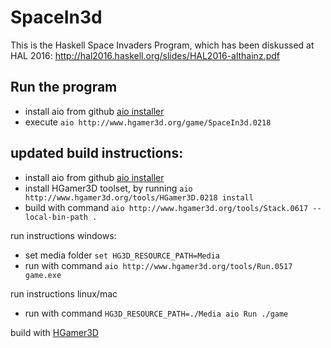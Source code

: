 # SpaceIn3d

This is the Haskell Space Invaders Program, which has been diskussed at HAL 2016:
http://hal2016.haskell.org/slides/HAL2016-althainz.pdf

## Run the program

- install aio from github [aio installer](http://github.com/urs-of-the-backwoods/aio-installer)
- execute `aio http://www.hgamer3d.org/game/SpaceIn3d.0218`

## updated build instructions:

- install aio from github [aio installer](http://github.com/urs-of-the-backwoods/aio-installer)
- install HGamer3D toolset, by running `aio http://www.hgamer3d.org/tools/HGamer3D.0218 install` 
- build with command `aio http://www.hgamer3d.org/tools/Stack.0617 --local-bin-path .`

run instructions windows:

- set media folder `set HG3D_RESOURCE_PATH=Media`
- run with command `aio http://www.hgamer3d.org/tools/Run.0517 game.exe`

run instructions linux/mac
- run with command `HG3D_RESOURCE_PATH=./Media aio Run ./game`

build with [HGamer3D](http://www.hgamer3d.org)
